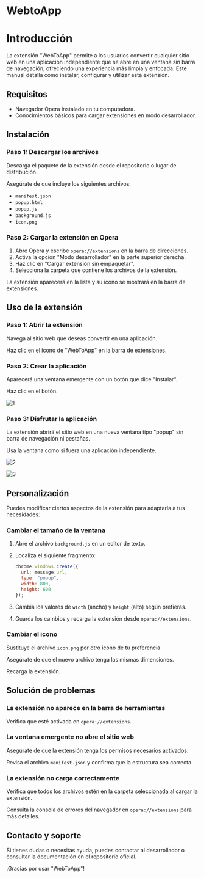 # WebtoApp

# Introducción

La extensión "WebToApp" permite a los usuarios convertir cualquier sitio web en una aplicación independiente que se abre en una ventana sin barra de navegación, ofreciendo una experiencia más limpia y enfocada. Este manual detalla cómo instalar, configurar y utilizar esta extensión.

## Requisitos

- Navegador Opera instalado en tu computadora.
- Conocimientos básicos para cargar extensiones en modo desarrollador.

## Instalación

### Paso 1: Descargar los archivos

Descarga el paquete de la extensión desde el repositorio o lugar de distribución.

Asegúrate de que incluye los siguientes archivos:

- `manifest.json`
- `popup.html`
- `popup.js`
- `background.js`
- `icon.png`

### Paso 2: Cargar la extensión en Opera

1. Abre Opera y escribe `opera://extensions` en la barra de direcciones.
2. Activa la opción "Modo desarrollador" en la parte superior derecha.
3. Haz clic en "Cargar extensión sin empaquetar".
4. Selecciona la carpeta que contiene los archivos de la extensión.

La extensión aparecerá en la lista y su icono se mostrará en la barra de extensiones.

## Uso de la extensión

### Paso 1: Abrir la extensión

Navega al sitio web que deseas convertir en una aplicación.

Haz clic en el icono de "WebToApp" en la barra de extensiones.

### Paso 2: Crear la aplicación

Aparecerá una ventana emergente con un botón que dice "Instalar".

Haz clic en el botón.

![1](https://github.com/user-attachments/assets/596392b5-d652-4a2d-9632-a4f1e0df85f2)

### Paso 3: Disfrutar la aplicación

La extensión abrirá el sitio web en una nueva ventana tipo "popup" sin barra de navegación ni pestañas.

Usa la ventana como si fuera una aplicación independiente.

![2](https://github.com/user-attachments/assets/1f9263df-6037-432a-b493-0a1992b13365)


![3](https://github.com/user-attachments/assets/aea0b538-7826-4094-b827-881c4f04f48e)

## Personalización

Puedes modificar ciertos aspectos de la extensión para adaptarla a tus necesidades:

### Cambiar el tamaño de la ventana

1. Abre el archivo `background.js` en un editor de texto.
2. Localiza el siguiente fragmento:

   ```javascript
   chrome.windows.create({
     url: message.url,
     type: "popup",
     width: 800,
     height: 600
   });
   
3. Cambia los valores de `width` (ancho) y `height` (alto) según prefieras.
4. Guarda los cambios y recarga la extensión desde `opera://extensions`.

### Cambiar el icono

Sustituye el archivo `icon.png` por otro icono de tu preferencia.

Asegúrate de que el nuevo archivo tenga las mismas dimensiones.

Recarga la extensión.

## Solución de problemas

### La extensión no aparece en la barra de herramientas

Verifica que esté activada en `opera://extensions`.

### La ventana emergente no abre el sitio web

Asegúrate de que la extensión tenga los permisos necesarios activados.

Revisa el archivo `manifest.json` y confirma que la estructura sea correcta.

### La extensión no carga correctamente

Verifica que todos los archivos estén en la carpeta seleccionada al cargar la extensión.

Consulta la consola de errores del navegador en `opera://extensions` para más detalles.

## Contacto y soporte

Si tienes dudas o necesitas ayuda, puedes contactar al desarrollador o consultar la documentación en el repositorio oficial.

¡Gracias por usar "WebToApp"!

